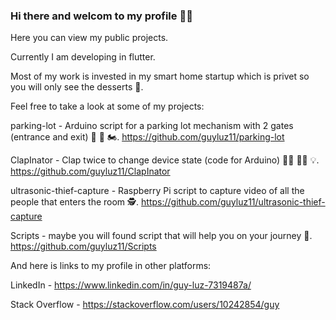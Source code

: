 ### Hi there and welcom to my profile 🧙‍♂️

Here you can view my public projects.

Currently I am developing in flutter.

Most of my work is invested in my smart home startup which is privet so you will only see the desserts 🍧.


Feel free to take a look at some of my projects:

parking-lot - Arduino script for a parking lot mechanism with 2 gates (entrance and exit) 🚧 🚗 🏍️.
https://github.com/guyluz11/parking-lot


ClapInator - Clap twice to change device state (code for Arduino) 👏🏾 👏🏾 💡.
https://github.com/guyluz11/ClapInator


ultrasonic-thief-capture - Raspberry Pi script to capture video of all the people that enters the room 🕵️.
https://github.com/guyluz11/ultrasonic-thief-capture


Scripts - maybe you will found script that will help you on your journey 🐉.
https://github.com/guyluz11/Scripts



And here is links to my profile in other platforms:

LinkedIn - https://www.linkedin.com/in/guy-luz-7319487a/

Stack Overflow - https://stackoverflow.com/users/10242854/guy
